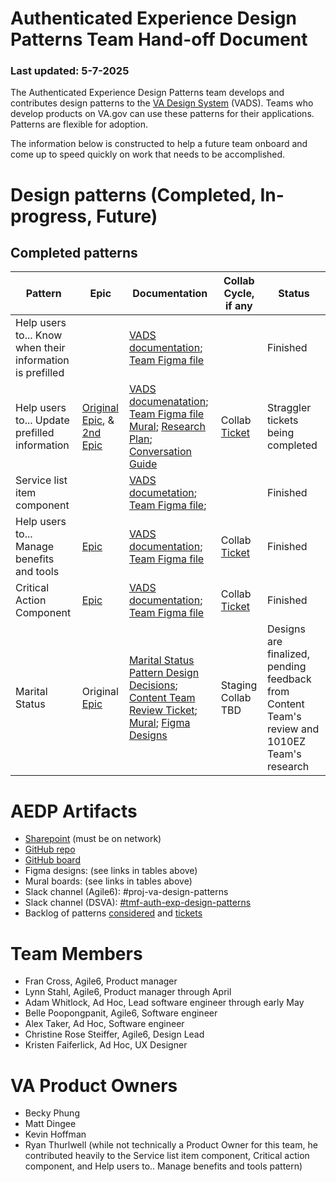 # Authenticated Experience Design Patterns Team Hand-off Document
### Last updated: 5-7-2025
The Authenticated Experience Design Patterns team develops and contributes design patterns to the [VA Design System](https://design.va.gov/) (VADS). Teams who develop products on VA.gov can use these patterns for their applications. Patterns are flexible for adoption. 

The information below is constructed to help a future team onboard and come up to speed quickly on work that needs to be accomplished.

# Design patterns (Completed, In-progress, Future)

## Completed patterns
Pattern | Epic | Documentation | Collab Cycle, if any | Status
--- | --- | --- | --- | --- 
Help users to... Know when their information is prefilled  |  | [VADS documentation](https://design.va.gov/patterns/help-users-to/know-when-their-information-is-prefilled); [Team Figma file](https://www.figma.com/design/2j01RTqCSJRy4lX3eUOiod/AE-Design-Patterns---Prefill?node-id=0-1&t=Le4l9APPu5SGU0jV-1) | | Finished
Help users to... Update prefilled information|[Original Epic](https://github.com/department-of-veterans-affairs/tmf-auth-exp-design-patterns/issues/17), & [2nd Epic](https://github.com/department-of-veterans-affairs/tmf-auth-exp-design-patterns/issues/282) | [VADS documenatation](https://design.va.gov/patterns/help-users-to/update-prefilled-information); [Team Figma file](https://www.figma.com/design/1z3bAkQl4uR1IvAxmtyqZi/AE-Design-Patterns---Update-Prefill?node-id=0-1&t=Su49Y3xbIt9ud29p-1) [Mural](https://app.mural.co/t/departmentofveteransaffairs9999/m/departmentofveteransaffairs9999/1722517036440/a204683ebc4372199abf3ae7d7f8da6cbd60f6d5?sender=u11b5f7711188298523d03159); [Research Plan](https://github.com/department-of-veterans-affairs/va.gov-team/blob/master/products/authenticated-patterns/Design%20and%20Research/2024-07-Research%20Initiative-One-Prefill/preFillresearchPlan.md); [Conversation Guide](https://github.com/department-of-veterans-affairs/va.gov-team/blob/master/products/authenticated-patterns/Design%20and%20Research/2024-07-Research%20Initiative-One-Prefill/Prefill%20Research%20Study%20Convo%20Guide%2008_19_24.md)| Collab [Ticket](https://github.com/department-of-veterans-affairs/va.gov-team/issues/90181) | Straggler tickets being completed 
Service list item component |   | [VADS documetation](https://design.va.gov/components/service-list-item); [Team Figma file](https://www.figma.com/design/ZIGDfSb8D5YLBdJavzDdqi/AE-Design-Patterns---Service-list?node-id=0-1&t=cfjBFHQtqWBGaRrv-1);  |  |  Finished | 
Help users to... Manage benefits and tools | [Epic](https://github.com/department-of-veterans-affairs/tmf-auth-exp-design-patterns/issues/258) | [VADS documentation](https://design.va.gov/patterns/help-users-to/manage-benefits-and-tools); [Team Figma file](https://www.figma.com/design/ZIGDfSb8D5YLBdJavzDdqi/AE-Design-Patterns---Service-list?node-id=0-1&t=cfjBFHQtqWBGaRrv-1) | Collab [Ticket](https://github.com/department-of-veterans-affairs/va.gov-team/issues/105516) | Finished |
Critical Action Component | [Epic](https://github.com/department-of-veterans-affairs/tmf-auth-exp-design-patterns/issues/302) | [VADS documentation](https://design.va.gov/components/critical-action); [Team Figma file](https://www.figma.com/design/UOx5GSKdZW9GVAjy7078hT/AE-Design-Patterns---Critical-Action?node-id=0-1&t=KXmHDiPelm0bshPq-1)  | Collab [Ticket](https://github.com/department-of-veterans-affairs/va.gov-team/issues/105516) | Finished |
Marital Status | Original [Epic](TBD) | [Marital Status Pattern Design Decisions](https://docs.google.com/spreadsheets/d/1QF-FHZAW3fTNByj-2RWhnDAL7_qcLR_AjVrgA0-ubqM/edit?gid=0#gid=0); [Content Team Review Ticket](https://github.com/department-of-veterans-affairs/va.gov-team/issues/108767); [Mural](https://app.mural.co/t/departmentofveteransaffairs9999/m/departmentofveteransaffairs9999/1742843561511/4f5e5e77a91df7e061628888f10dfb7b10309183); [Figma Designs](https://www.figma.com/design/Ie3VE755qGlK7ONjKGQpNd/AE-Design-Patterns---Marital-Status?node-id=1-128&p=f&t=PqLxgVJITaSqINah-0) | Staging Collab TBD | Designs are finalized, pending feedback from Content Team's review and 1010EZ Team's research 


# AEDP Artifacts
- [Sharepoint](https://dvagov.sharepoint.com/sites/TMFAuthenticatedExperienceDesignPatterns ) (must be on network)
- [GitHub repo](https://github.com/department-of-veterans-affairs/tmf-auth-exp-design-patterns)
- [GitHub board](https://github.com/orgs/department-of-veterans-affairs/projects/1314/views/4?sliceBy%5Bvalue%5D=_noValue)
- Figma designs: (see links in tables above)
- Mural boards: (see links in tables above)
- Slack channel (Agile6): #proj-va-design-patterns
- Slack channel (DSVA): [#tmf-auth-exp-design-patterns](https://dsva.slack.com/archives/C07909N7U8Z)
- Backlog of patterns [considered](https://app.mural.co/t/departmentofveteransaffairs9999/m/departmentofveteransaffairs9999/1719240863056/54e2c8569725a72e996ae9b2a687867f572f4051) and [tickets](https://github.com/orgs/department-of-veterans-affairs/projects/1314/views/4?sliceBy%5Bvalue%5D=_noValue)

# Team Members
- Fran Cross, Agile6, Product manager
- Lynn Stahl, Agile6, Product manager through April
- Adam Whitlock, Ad Hoc, Lead software engineer through early May
- Belle Poopongpanit, Agile6, Software engineer
- Alex Taker, Ad Hoc, Software engineer
- Christine Rose Steiffer, Agile6, Design Lead
- Kristen Faiferlick, Ad Hoc, UX Designer

# VA Product Owners
- Becky Phung
- Matt Dingee
- Kevin Hoffman
- Ryan Thurlwell (while not technically a Product Owner for this team, he contributed heavily to the Service list item component, Critical action component, and Help users to.. Manage benefits and tools pattern) 
